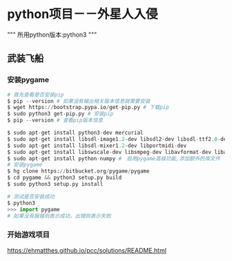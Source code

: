 # python项目－－外星人入侵
"""
所用python版本:python3
"""

## 武装飞船
### 安装pygame
```python
# 首先查看是否安装pip
$ pip --version # 如果没有输出相关版本信息就需要安装
$ wget https://bootstrap.pypa.io/get-pip.py # 下载pip
$ sudo python3 get-pip.py # 安装pip
$ pip --version # 查看pip版本信息

$ sudo apt-get install python3-dev mercurial
$ sudo apt-get install libsdl-image1.2-dev libsdl2-dev libsdl-ttf2.0-dev # 安装pygame依赖库
$ sudo apt-get install libsdl-mixer1.2-dev libportmidi-dev
$ sudo apt-get install libswscale-dev libsmpeg-dev libavformat-dev libavcodec-dev
$ sudo apt-get install python-numpy #　启用pygame高级功能,添加额外的库文件
# 安装pygame
$ hg clone https://bitbucket.org/pygame/pygame
$ cd pygame && python3 setup.py build
$ sudo python3 setup.py install
```

```python
# 测试是否安装成功
$ python3
>>> import pygame
# 如果没有报错则表示成功，出错则表示失败
```

### 开始游戏项目

https://ehmatthes.github.io/pcc/solutions/README.html
